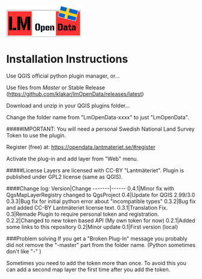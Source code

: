 ![GitHub Logo](/lm.png)
# Installation Instructions

Use QGIS official python plugin manager, or...

Use files from _Master_ or Stable Release (https://github.com/klakar/lmOpenData/releases/latest)

Download and unzip in your QGIS plugins folder...

Change the folder name from "LmOpenData-xxxx" to just "LmOpenData".

#####IMPORTANT: 
You will need a personal Swedish National Land Survey Token to use the plugin.

Register (free) at: https://opendata.lantmateriet.se/#register

Activate the plug-in and add layer from "Web" menu.

#####License
Layers are licensed with CC-BY "Lantmäteriet".
Plugin is published under GPL2 license (same as QGIS).

####Change log:
Version|Change
-------|------
0.4.1|Minor fix with QgsMapLayerRegistry changed to QgsProject
0.4|Update for QGIS 2.99/3.0
0.3.3|Bug fix for initial python error about "incompatible types"
0.3.2|Bug fix and added CC-BY Lantmäteriet license text.
0.3.1|Translation Fix.
0.3|Remade Plugin to require personal token and registration.
0.2.2|Changed to new token based API (My own token for now)
0.2.1|Added some links to this repository
0.2|Minor update
0.1|First version (local)

###Problem solving
If you get a "Broken Plug-In" message you probably did not remove the "-master" part from the folder name. (Python sometimes don't like "-" )

Sometimes you need to add the token more than once. To avoid this you can add a second map layer the first time after you add the token.
